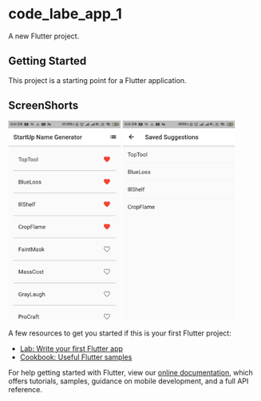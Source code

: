 # code_labe_app_1

A new Flutter project.

## Getting Started

This project is a starting point for a Flutter application.

## ScreenShorts

<img height="400px" src="Screenshot_1.png"> <img height="400px" src="Screenshot_2.png">

A few resources to get you started if this is your first Flutter project:

- [Lab: Write your first Flutter app](https://flutter.dev/docs/get-started/codelab)
- [Cookbook: Useful Flutter samples](https://flutter.dev/docs/cookbook)

For help getting started with Flutter, view our
[online documentation](https://flutter.dev/docs), which offers tutorials,
samples, guidance on mobile development, and a full API reference.
